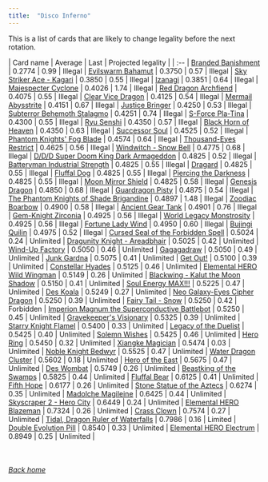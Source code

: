 ```yaml
---
title:  "Disco Inferno"
---
```


This is a list of cards that are likely to change legality before the next rotation.

| Card name | Average | Last | Projected legality |
| :-- |
[Branded Banishment](https://db.ygoprodeck.com/card/?search=Branded%20Banishment) | 0.2774 | 0.99 | Illegal |
[Evilswarm Bahamut](https://db.ygoprodeck.com/card/?search=Evilswarm%20Bahamut) | 0.3750 | 0.57 | Illegal |
[Sky Striker Ace - Kagari](https://db.ygoprodeck.com/card/?search=Sky%20Striker%20Ace%20-%20Kagari) | 0.3850 | 0.55 | Illegal |
[Izanagi](https://db.ygoprodeck.com/card/?search=Izanagi) | 0.3851 | 0.64 | Illegal |
[Majespecter Cyclone](https://db.ygoprodeck.com/card/?search=Majespecter%20Cyclone) | 0.4026 | 1.74 | Illegal |
[Red Dragon Archfiend](https://db.ygoprodeck.com/card/?search=Red%20Dragon%20Archfiend) | 0.4075 | 0.55 | Illegal |
[Clear Vice Dragon](https://db.ygoprodeck.com/card/?search=Clear%20Vice%20Dragon) | 0.4125 | 0.54 | Illegal |
[Mermail Abysstrite](https://db.ygoprodeck.com/card/?search=Mermail%20Abysstrite) | 0.4151 | 0.67 | Illegal |
[Justice Bringer](https://db.ygoprodeck.com/card/?search=Justice%20Bringer) | 0.4250 | 0.53 | Illegal |
[Subterror Behemoth Stalagmo](https://db.ygoprodeck.com/card/?search=Subterror%20Behemoth%20Stalagmo) | 0.4251 | 0.74 | Illegal |
[S-Force Pla-Tina](https://db.ygoprodeck.com/card/?search=S-Force%20Pla-Tina) | 0.4300 | 0.55 | Illegal |
[Ryu Senshi](https://db.ygoprodeck.com/card/?search=Ryu%20Senshi) | 0.4350 | 0.57 | Illegal |
[Black Horn of Heaven](https://db.ygoprodeck.com/card/?search=Black%20Horn%20of%20Heaven) | 0.4350 | 0.63 | Illegal |
[Successor Soul](https://db.ygoprodeck.com/card/?search=Successor%20Soul) | 0.4525 | 0.52 | Illegal |
[Phantom Knights' Fog Blade](https://db.ygoprodeck.com/card/?search=Phantom%20Knights'%20Fog%20Blade) | 0.4574 | 0.64 | Illegal |
[Thousand-Eyes Restrict](https://db.ygoprodeck.com/card/?search=Thousand-Eyes%20Restrict) | 0.4625 | 0.56 | Illegal |
[Windwitch - Snow Bell](https://db.ygoprodeck.com/card/?search=Windwitch%20-%20Snow%20Bell) | 0.4775 | 0.68 | Illegal |
[D/D/D Super Doom King Dark Armageddon](https://db.ygoprodeck.com/card/?search=D/D/D%20Super%20Doom%20King%20Dark%20Armageddon) | 0.4825 | 0.52 | Illegal |
[Batteryman Industrial Strength](https://db.ygoprodeck.com/card/?search=Batteryman%20Industrial%20Strength) | 0.4825 | 0.55 | Illegal |
[Dragard](https://db.ygoprodeck.com/card/?search=Dragard) | 0.4825 | 0.55 | Illegal |
[Fluffal Dog](https://db.ygoprodeck.com/card/?search=Fluffal%20Dog) | 0.4825 | 0.55 | Illegal |
[Piercing the Darkness](https://db.ygoprodeck.com/card/?search=Piercing%20the%20Darkness) | 0.4825 | 0.55 | Illegal |
[Moon Mirror Shield](https://db.ygoprodeck.com/card/?search=Moon%20Mirror%20Shield) | 0.4825 | 0.58 | Illegal |
[Genesis Dragon](https://db.ygoprodeck.com/card/?search=Genesis%20Dragon) | 0.4850 | 0.68 | Illegal |
[Guardragon Pisty](https://db.ygoprodeck.com/card/?search=Guardragon%20Pisty) | 0.4875 | 0.54 | Illegal |
[The Phantom Knights of Shade Brigandine](https://db.ygoprodeck.com/card/?search=The%20Phantom%20Knights%20of%20Shade%20Brigandine) | 0.4897 | 1.48 | Illegal |
[Zoodiac Boarbow](https://db.ygoprodeck.com/card/?search=Zoodiac%20Boarbow) | 0.4900 | 0.58 | Illegal |
[Ancient Gear Tank](https://db.ygoprodeck.com/card/?search=Ancient%20Gear%20Tank) | 0.4901 | 0.76 | Illegal |
[Gem-Knight Zirconia](https://db.ygoprodeck.com/card/?search=Gem-Knight%20Zirconia) | 0.4925 | 0.56 | Illegal |
[World Legacy Monstrosity](https://db.ygoprodeck.com/card/?search=World%20Legacy%20Monstrosity) | 0.4925 | 0.56 | Illegal |
[Fortune Lady Wind](https://db.ygoprodeck.com/card/?search=Fortune%20Lady%20Wind) | 0.4950 | 0.60 | Illegal |
[Bujingi Quilin](https://db.ygoprodeck.com/card/?search=Bujingi%20Quilin) | 0.4975 | 0.52 | Illegal |
[Cursed Seal of the Forbidden Spell](https://db.ygoprodeck.com/card/?search=Cursed%20Seal%20of%20the%20Forbidden%20Spell) | 0.5024 | 0.24 | Unlimited |
[Dragunity Knight - Areadbhair](https://db.ygoprodeck.com/card/?search=Dragunity%20Knight%20-%20Areadbhair) | 0.5025 | 0.42 | Unlimited |
[Wind-Up Factory](https://db.ygoprodeck.com/card/?search=Wind-Up%20Factory) | 0.5050 | 0.46 | Unlimited |
[Gagagadraw](https://db.ygoprodeck.com/card/?search=Gagagadraw) | 0.5050 | 0.49 | Unlimited |
[Junk Gardna](https://db.ygoprodeck.com/card/?search=Junk%20Gardna) | 0.5075 | 0.41 | Unlimited |
[Get Out!](https://db.ygoprodeck.com/card/?search=Get%20Out!) | 0.5100 | 0.39 | Unlimited |
[Constellar Hyades](https://db.ygoprodeck.com/card/?search=Constellar%20Hyades) | 0.5125 | 0.46 | Unlimited |
[Elemental HERO Wild Wingman](https://db.ygoprodeck.com/card/?search=Elemental%20HERO%20Wild%20Wingman) | 0.5149 | 0.26 | Unlimited |
[Blackwing - Kalut the Moon Shadow](https://db.ygoprodeck.com/card/?search=Blackwing%20-%20Kalut%20the%20Moon%20Shadow) | 0.5150 | 0.41 | Unlimited |
[Soul Energy MAX!!!](https://db.ygoprodeck.com/card/?search=Soul%20Energy%20MAX!!!) | 0.5225 | 0.47 | Unlimited |
[Des Koala](https://db.ygoprodeck.com/card/?search=Des%20Koala) | 0.5249 | 0.27 | Unlimited |
[Neo Galaxy-Eyes Cipher Dragon](https://db.ygoprodeck.com/card/?search=Neo%20Galaxy-Eyes%20Cipher%20Dragon) | 0.5250 | 0.39 | Unlimited |
[Fairy Tail - Snow](https://db.ygoprodeck.com/card/?search=Fairy%20Tail%20-%20Snow) | 0.5250 | 0.42 | Forbidden |
[Imperion Magnum the Superconductive Battlebot](https://db.ygoprodeck.com/card/?search=Imperion%20Magnum%20the%20Superconductive%20Battlebot) | 0.5250 | 0.45 | Unlimited |
[Gravekeeper's Visionary](https://db.ygoprodeck.com/card/?search=Gravekeeper's%20Visionary) | 0.5325 | 0.39 | Unlimited |
[Starry Knight Flamel](https://db.ygoprodeck.com/card/?search=Starry%20Knight%20Flamel) | 0.5400 | 0.33 | Unlimited |
[Legacy of the Duelist](https://db.ygoprodeck.com/card/?search=Legacy%20of%20the%20Duelist) | 0.5425 | 0.40 | Unlimited |
[Solemn Wishes](https://db.ygoprodeck.com/card/?search=Solemn%20Wishes) | 0.5425 | 0.46 | Unlimited |
[Hero Ring](https://db.ygoprodeck.com/card/?search=Hero%20Ring) | 0.5450 | 0.32 | Unlimited |
[Xiangke Magician](https://db.ygoprodeck.com/card/?search=Xiangke%20Magician) | 0.5474 | 0.03 | Unlimited |
[Noble Knight Bedwyr](https://db.ygoprodeck.com/card/?search=Noble%20Knight%20Bedwyr) | 0.5525 | 0.47 | Unlimited |
[Water Dragon Cluster](https://db.ygoprodeck.com/card/?search=Water%20Dragon%20Cluster) | 0.5602 | 0.18 | Unlimited |
[Hero of the East](https://db.ygoprodeck.com/card/?search=Hero%20of%20the%20East) | 0.5675 | 0.47 | Unlimited |
[Des Wombat](https://db.ygoprodeck.com/card/?search=Des%20Wombat) | 0.5749 | 0.26 | Unlimited |
[Beastking of the Swamps](https://db.ygoprodeck.com/card/?search=Beastking%20of%20the%20Swamps) | 0.5825 | 0.44 | Unlimited |
[Fluffal Bear](https://db.ygoprodeck.com/card/?search=Fluffal%20Bear) | 0.6125 | 0.41 | Unlimited |
[Fifth Hope](https://db.ygoprodeck.com/card/?search=Fifth%20Hope) | 0.6177 | 0.26 | Unlimited |
[Stone Statue of the Aztecs](https://db.ygoprodeck.com/card/?search=Stone%20Statue%20of%20the%20Aztecs) | 0.6274 | 0.35 | Unlimited |
[Madolche Magileine](https://db.ygoprodeck.com/card/?search=Madolche%20Magileine) | 0.6425 | 0.44 | Unlimited |
[Skyscraper 2 - Hero City](https://db.ygoprodeck.com/card/?search=Skyscraper%202%20-%20Hero%20City) | 0.6449 | 0.24 | Unlimited |
[Elemental HERO Blazeman](https://db.ygoprodeck.com/card/?search=Elemental%20HERO%20Blazeman) | 0.7324 | 0.26 | Unlimited |
[Crass Clown](https://db.ygoprodeck.com/card/?search=Crass%20Clown) | 0.7574 | 0.27 | Unlimited |
[Tidal, Dragon Ruler of Waterfalls](https://db.ygoprodeck.com/card/?search=Tidal,%20Dragon%20Ruler%20of%20Waterfalls) | 0.7986 | 0.16 | Limited |
[Double Evolution Pill](https://db.ygoprodeck.com/card/?search=Double%20Evolution%20Pill) | 0.8540 | 0.33 | Unlimited |
[Elemental HERO Electrum](https://db.ygoprodeck.com/card/?search=Elemental%20HERO%20Electrum) | 0.8949 | 0.25 | Unlimited |

<br>

###### [Back home](index)